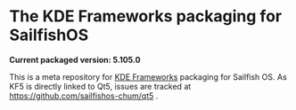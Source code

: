 # The KDE Frameworks packaging for SailfishOS

**Current packaged version: 5.105.0**

This is a meta repository for [KDE Frameworks](https://api.kde.org/frameworks/index.html) packaging for Sailfish OS. As KF5 is
directly linked to Qt5, issues are tracked at https://github.com/sailfishos-chum/qt5 .
